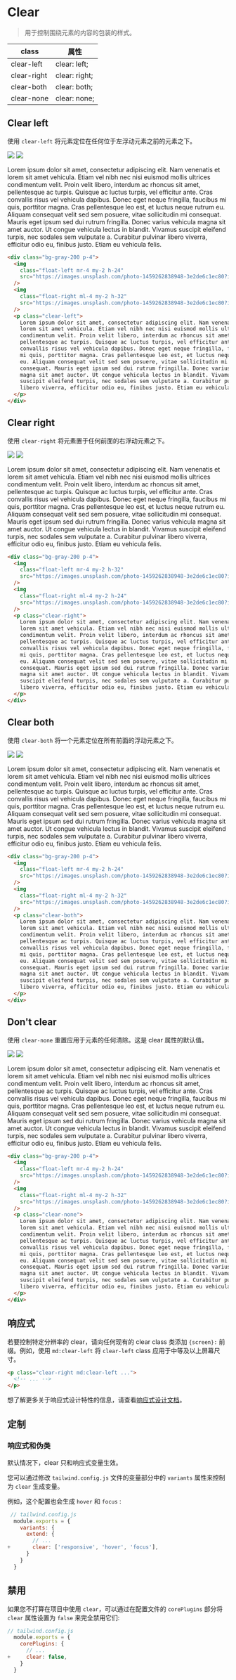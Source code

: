 # Clear

> 用于控制围绕元素的内容的包装的样式。

| class        | 属性          |
| ------------ | ------------- |
| clear-left  | clear: left;  |
| clear-right | clear: right; |
| clear-both  | clear: both;  |
| clear-none  | clear: none;  |

## Clear left

使用 `clear-left` 将元素定位在任何位于左浮动元素之前的元素之下。

<div class="bg-gray-200 p-4">
  <img class="float-left mr-4 my-2 h-24" src="https://images.unsplash.com/photo-1459262838948-3e2de6c1ec80?ixlib=rb-1.2.1&ixid=eyJhcHBfaWQiOjEyMDd9&auto=format&fit=crop&w=800&q=80">
  <img class="float-right ml-4 my-2 h-32" src="https://images.unsplash.com/photo-1459262838948-3e2de6c1ec80?ixlib=rb-1.2.1&ixid=eyJhcHBfaWQiOjEyMDd9&auto=format&fit=crop&w=800&q=80">
  <p class="clear-left">Lorem ipsum dolor sit amet, consectetur adipiscing elit. Nam venenatis et lorem sit amet vehicula. Etiam vel nibh nec nisi euismod mollis ultrices condimentum velit. Proin velit libero, interdum ac rhoncus sit amet, pellentesque ac turpis. Quisque ac luctus turpis, vel efficitur ante. Cras convallis risus vel vehicula dapibus. Donec eget neque fringilla, faucibus mi quis, porttitor magna. Cras pellentesque leo est, et luctus neque rutrum eu. Aliquam consequat velit sed sem posuere, vitae sollicitudin mi consequat. Mauris eget ipsum sed dui rutrum fringilla. Donec varius vehicula magna sit amet auctor. Ut congue vehicula lectus in blandit. Vivamus suscipit eleifend turpis, nec sodales sem vulputate a. Curabitur pulvinar libero viverra, efficitur odio eu, finibus justo. Etiam eu vehicula felis.</p>
</div>

```html
<div class="bg-gray-200 p-4">
  <img
    class="float-left mr-4 my-2 h-24"
    src="https://images.unsplash.com/photo-1459262838948-3e2de6c1ec80?ixlib=rb-1.2.1&ixid=eyJhcHBfaWQiOjEyMDd9&auto=format&fit=crop&w=800&q=80"
  />
  <img
    class="float-right ml-4 my-2 h-32"
    src="https://images.unsplash.com/photo-1459262838948-3e2de6c1ec80?ixlib=rb-1.2.1&ixid=eyJhcHBfaWQiOjEyMDd9&auto=format&fit=crop&w=800&q=80"
  />
  <p class="clear-left">
    Lorem ipsum dolor sit amet, consectetur adipiscing elit. Nam venenatis et
    lorem sit amet vehicula. Etiam vel nibh nec nisi euismod mollis ultrices
    condimentum velit. Proin velit libero, interdum ac rhoncus sit amet,
    pellentesque ac turpis. Quisque ac luctus turpis, vel efficitur ante. Cras
    convallis risus vel vehicula dapibus. Donec eget neque fringilla, faucibus
    mi quis, porttitor magna. Cras pellentesque leo est, et luctus neque rutrum
    eu. Aliquam consequat velit sed sem posuere, vitae sollicitudin mi
    consequat. Mauris eget ipsum sed dui rutrum fringilla. Donec varius vehicula
    magna sit amet auctor. Ut congue vehicula lectus in blandit. Vivamus
    suscipit eleifend turpis, nec sodales sem vulputate a. Curabitur pulvinar
    libero viverra, efficitur odio eu, finibus justo. Etiam eu vehicula felis.
  </p>
</div>
```

## Clear right

使用 `clear-right` 将元素置于任何前面的右浮动元素之下。

<div class="bg-gray-200 p-4">
  <img class="float-left mr-4 my-2 h-32" src="https://images.unsplash.com/photo-1459262838948-3e2de6c1ec80?ixlib=rb-1.2.1&ixid=eyJhcHBfaWQiOjEyMDd9&auto=format&fit=crop&w=800&q=80">
  <img class="float-right ml-4 my-2 h-24" src="https://images.unsplash.com/photo-1459262838948-3e2de6c1ec80?ixlib=rb-1.2.1&ixid=eyJhcHBfaWQiOjEyMDd9&auto=format&fit=crop&w=800&q=80">
  <p class="clear-right">Lorem ipsum dolor sit amet, consectetur adipiscing elit. Nam venenatis et lorem sit amet vehicula. Etiam vel nibh nec nisi euismod mollis ultrices condimentum velit. Proin velit libero, interdum ac rhoncus sit amet, pellentesque ac turpis. Quisque ac luctus turpis, vel efficitur ante. Cras convallis risus vel vehicula dapibus. Donec eget neque fringilla, faucibus mi quis, porttitor magna. Cras pellentesque leo est, et luctus neque rutrum eu. Aliquam consequat velit sed sem posuere, vitae sollicitudin mi consequat. Mauris eget ipsum sed dui rutrum fringilla. Donec varius vehicula magna sit amet auctor. Ut congue vehicula lectus in blandit. Vivamus suscipit eleifend turpis, nec sodales sem vulputate a. Curabitur pulvinar libero viverra, efficitur odio eu, finibus justo. Etiam eu vehicula felis.</p>
</div>

```html
<div class="bg-gray-200 p-4">
  <img
    class="float-left mr-4 my-2 h-32"
    src="https://images.unsplash.com/photo-1459262838948-3e2de6c1ec80?ixlib=rb-1.2.1&ixid=eyJhcHBfaWQiOjEyMDd9&auto=format&fit=crop&w=800&q=80"
  />
  <img
    class="float-right ml-4 my-2 h-24"
    src="https://images.unsplash.com/photo-1459262838948-3e2de6c1ec80?ixlib=rb-1.2.1&ixid=eyJhcHBfaWQiOjEyMDd9&auto=format&fit=crop&w=800&q=80"
  />
  <p class="clear-right">
    Lorem ipsum dolor sit amet, consectetur adipiscing elit. Nam venenatis et
    lorem sit amet vehicula. Etiam vel nibh nec nisi euismod mollis ultrices
    condimentum velit. Proin velit libero, interdum ac rhoncus sit amet,
    pellentesque ac turpis. Quisque ac luctus turpis, vel efficitur ante. Cras
    convallis risus vel vehicula dapibus. Donec eget neque fringilla, faucibus
    mi quis, porttitor magna. Cras pellentesque leo est, et luctus neque rutrum
    eu. Aliquam consequat velit sed sem posuere, vitae sollicitudin mi
    consequat. Mauris eget ipsum sed dui rutrum fringilla. Donec varius vehicula
    magna sit amet auctor. Ut congue vehicula lectus in blandit. Vivamus
    suscipit eleifend turpis, nec sodales sem vulputate a. Curabitur pulvinar
    libero viverra, efficitur odio eu, finibus justo. Etiam eu vehicula felis.
  </p>
</div>
```

## Clear both

使用 `clear-both` 将一个元素定位在所有前面的浮动元素之下。

<div class="bg-gray-200 p-4">
  <img class="float-left mr-4 my-2 h-24" src="https://images.unsplash.com/photo-1459262838948-3e2de6c1ec80?ixlib=rb-1.2.1&ixid=eyJhcHBfaWQiOjEyMDd9&auto=format&fit=crop&w=800&q=80">
  <img class="float-right ml-4 my-2 h-32" src="https://images.unsplash.com/photo-1459262838948-3e2de6c1ec80?ixlib=rb-1.2.1&ixid=eyJhcHBfaWQiOjEyMDd9&auto=format&fit=crop&w=800&q=80">
  <p class="clear-both">Lorem ipsum dolor sit amet, consectetur adipiscing elit. Nam venenatis et lorem sit amet vehicula. Etiam vel nibh nec nisi euismod mollis ultrices condimentum velit. Proin velit libero, interdum ac rhoncus sit amet, pellentesque ac turpis. Quisque ac luctus turpis, vel efficitur ante. Cras convallis risus vel vehicula dapibus. Donec eget neque fringilla, faucibus mi quis, porttitor magna. Cras pellentesque leo est, et luctus neque rutrum eu. Aliquam consequat velit sed sem posuere, vitae sollicitudin mi consequat. Mauris eget ipsum sed dui rutrum fringilla. Donec varius vehicula magna sit amet auctor. Ut congue vehicula lectus in blandit. Vivamus suscipit eleifend turpis, nec sodales sem vulputate a. Curabitur pulvinar libero viverra, efficitur odio eu, finibus justo. Etiam eu vehicula felis.</p>
</div>

```html
<div class="bg-gray-200 p-4">
  <img
    class="float-left mr-4 my-2 h-24"
    src="https://images.unsplash.com/photo-1459262838948-3e2de6c1ec80?ixlib=rb-1.2.1&ixid=eyJhcHBfaWQiOjEyMDd9&auto=format&fit=crop&w=800&q=80"
  />
  <img
    class="float-right ml-4 my-2 h-32"
    src="https://images.unsplash.com/photo-1459262838948-3e2de6c1ec80?ixlib=rb-1.2.1&ixid=eyJhcHBfaWQiOjEyMDd9&auto=format&fit=crop&w=800&q=80"
  />
  <p class="clear-both">
    Lorem ipsum dolor sit amet, consectetur adipiscing elit. Nam venenatis et
    lorem sit amet vehicula. Etiam vel nibh nec nisi euismod mollis ultrices
    condimentum velit. Proin velit libero, interdum ac rhoncus sit amet,
    pellentesque ac turpis. Quisque ac luctus turpis, vel efficitur ante. Cras
    convallis risus vel vehicula dapibus. Donec eget neque fringilla, faucibus
    mi quis, porttitor magna. Cras pellentesque leo est, et luctus neque rutrum
    eu. Aliquam consequat velit sed sem posuere, vitae sollicitudin mi
    consequat. Mauris eget ipsum sed dui rutrum fringilla. Donec varius vehicula
    magna sit amet auctor. Ut congue vehicula lectus in blandit. Vivamus
    suscipit eleifend turpis, nec sodales sem vulputate a. Curabitur pulvinar
    libero viverra, efficitur odio eu, finibus justo. Etiam eu vehicula felis.
  </p>
</div>
```

## Don't clear

使用 `clear-none` 重置应用于元素的任何清除。这是 clear 属性的默认值。

<div class="bg-gray-200 p-4">
  <img class="float-left mr-4 my-2 h-24" src="https://images.unsplash.com/photo-1459262838948-3e2de6c1ec80?ixlib=rb-1.2.1&ixid=eyJhcHBfaWQiOjEyMDd9&auto=format&fit=crop&w=800&q=80">
  <img class="float-right ml-4 my-2 h-32" src="https://images.unsplash.com/photo-1459262838948-3e2de6c1ec80?ixlib=rb-1.2.1&ixid=eyJhcHBfaWQiOjEyMDd9&auto=format&fit=crop&w=800&q=80">
  <p class="clear-none">Lorem ipsum dolor sit amet, consectetur adipiscing elit. Nam venenatis et lorem sit amet vehicula. Etiam vel nibh nec nisi euismod mollis ultrices condimentum velit. Proin velit libero, interdum ac rhoncus sit amet, pellentesque ac turpis. Quisque ac luctus turpis, vel efficitur ante. Cras convallis risus vel vehicula dapibus. Donec eget neque fringilla, faucibus mi quis, porttitor magna. Cras pellentesque leo est, et luctus neque rutrum eu. Aliquam consequat velit sed sem posuere, vitae sollicitudin mi consequat. Mauris eget ipsum sed dui rutrum fringilla. Donec varius vehicula magna sit amet auctor. Ut congue vehicula lectus in blandit. Vivamus suscipit eleifend turpis, nec sodales sem vulputate a. Curabitur pulvinar libero viverra, efficitur odio eu, finibus justo. Etiam eu vehicula felis.</p>
</div>

```html
<div class="bg-gray-200 p-4">
  <img
    class="float-left mr-4 my-2 h-24"
    src="https://images.unsplash.com/photo-1459262838948-3e2de6c1ec80?ixlib=rb-1.2.1&ixid=eyJhcHBfaWQiOjEyMDd9&auto=format&fit=crop&w=800&q=80"
  />
  <img
    class="float-right ml-4 my-2 h-32"
    src="https://images.unsplash.com/photo-1459262838948-3e2de6c1ec80?ixlib=rb-1.2.1&ixid=eyJhcHBfaWQiOjEyMDd9&auto=format&fit=crop&w=800&q=80"
  />
  <p class="clear-none">
    Lorem ipsum dolor sit amet, consectetur adipiscing elit. Nam venenatis et
    lorem sit amet vehicula. Etiam vel nibh nec nisi euismod mollis ultrices
    condimentum velit. Proin velit libero, interdum ac rhoncus sit amet,
    pellentesque ac turpis. Quisque ac luctus turpis, vel efficitur ante. Cras
    convallis risus vel vehicula dapibus. Donec eget neque fringilla, faucibus
    mi quis, porttitor magna. Cras pellentesque leo est, et luctus neque rutrum
    eu. Aliquam consequat velit sed sem posuere, vitae sollicitudin mi
    consequat. Mauris eget ipsum sed dui rutrum fringilla. Donec varius vehicula
    magna sit amet auctor. Ut congue vehicula lectus in blandit. Vivamus
    suscipit eleifend turpis, nec sodales sem vulputate a. Curabitur pulvinar
    libero viverra, efficitur odio eu, finibus justo. Etiam eu vehicula felis.
  </p>
</div>
```

## 响应式

若要控制特定分辨率的 clear，请向任何现有的 clear class 类添加 `{screen}:` 前缀。例如，使用 `md:clear-left` 将 `clear-left` class 应用于中等及以上屏幕尺寸。

```html
<p class="clear-right md:clear-left ...">
  <!-- ... -->
</p>
```

想了解更多关于响应式设计特性的信息，请查看[响应式设计文档](https://tailwindcss.com/docs/responsive-design)。

## 定制

### 响应式和伪类

默认情况下，clear 只和响应式变量生效。

您可以通过修改 `tailwind.config.js` 文件的变量部分中的 `variants` 属性来控制为 `clear` 生成变量。

例如，这个配置也会生成 `hover` 和 `focus` :

```js
 // tailwind.config.js
  module.exports = {
    variants: {
      extend: {
        // ...
+       clear: ['responsive', 'hover', 'focus'],
      }
    }
  }
```

## 禁用

如果您不打算在项目中使用 `clear`，可以通过在配置文件的 `corePlugins` 部分将 `clear` 属性设置为 `false` 来完全禁用它们:

```js
// tailwind.config.js
  module.exports = {
    corePlugins: {
      // ...
+     clear: false,
    }
  }
```
